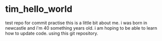 # tim_hello_world
test repo for commit practise
this is a little bit about me. i was born in newcastle and i'm 40 something years old. i am hoping to be able to learn how to update code.
using this git repository.
